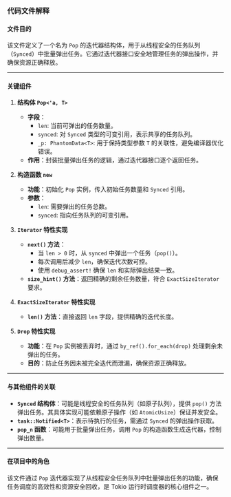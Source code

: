 ### 代码文件解释

#### **文件目的**
该文件定义了一个名为 `Pop` 的迭代器结构体，用于从线程安全的任务队列（`Synced`）中批量弹出任务。它通过迭代器接口安全地管理任务的弹出操作，并确保资源正确释放。

---

#### **关键组件**

1. **结构体 `Pop<'a, T>`**
   - **字段**：
     - `len`: 当前可弹出的任务数量。
     - `synced`: 对 `Synced` 类型的可变引用，表示共享的任务队列。
     - `_p: PhantomData<T>`: 用于保持类型参数 `T` 的关联性，避免编译器优化错误。
   - **作用**：封装批量弹出任务的逻辑，通过迭代器接口逐个返回任务。

2. **构造函数 `new`**
   - **功能**：初始化 `Pop` 实例，传入初始任务数量和 `Synced` 引用。
   - **参数**：
     - `len`: 需要弹出的任务总数。
     - `synced`: 指向任务队列的可变引用。

3. **`Iterator` 特性实现**
   - **`next()` 方法**：
     - 当 `len > 0` 时，从 `synced` 中弹出一个任务（`pop()`）。
     - 每次调用后减少 `len`，确保迭代次数可控。
     - 使用 `debug_assert!` 确保 `len` 和实际弹出结果一致。
   - **`size_hint()` 方法**：返回精确的剩余任务数量，符合 `ExactSizeIterator` 要求。

4. **`ExactSizeIterator` 特性实现**
   - **`len()` 方法**：直接返回 `len` 字段，提供精确的迭代长度。

5. **`Drop` 特性实现**
   - **功能**：在 `Pop` 实例被丢弃时，通过 `by_ref().for_each(drop)` 处理剩余未弹出的任务。
   - **目的**：防止任务因未被完全迭代而泄漏，确保资源正确释放。

---

#### **与其他组件的关联**
- **`Synced` 结构体**：可能是线程安全的任务队列（如原子队列），提供 `pop()` 方法弹出任务。其具体实现可能依赖原子操作（如 `AtomicUsize`）保证并发安全。
- **`task::Notified<T>`**：表示待执行的任务，需通过 `Synced` 的弹出操作获取。
- **`pop_n` 函数**：可能用于批量弹出任务，调用 `Pop` 的构造函数生成迭代器，控制弹出数量。

---

#### **在项目中的角色**
该文件通过 `Pop` 迭代器实现了从线程安全任务队列中批量弹出任务的功能，确保任务调度的高效性和资源安全回收，是 Tokio 运行时调度器的核心组件之一。
